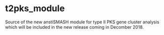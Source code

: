 # t2pks_module
Source of the new anstiSMASH module for type II PKS gene cluster analysis which will be included in the new release coming in Decomber 2018.
